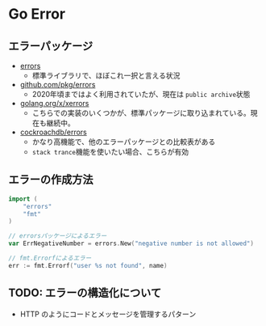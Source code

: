 # Go Error

## エラーパッケージ

- [errors](https://pkg.go.dev/errors)
  - 標準ライブラリで、ほぼこれ一択と言える状況
- [github.com/pkg/errors](https://github.com/pkg/errors)
  - 2020年頃まではよく利用されていたが、現在は `public archive`状態
- [golang.org/x/xerrors](https://pkg.go.dev/golang.org/x/xerrors)
  - こちらでの実装のいくつかが、標準パッケージに取り込まれている。現在も継続中。
- [cockroachdb/errors](https://github.com/cockroachdb/errors)
  - かなり高機能で、他のエラーパッケージとの比較表がある
  - `stack trance`機能を使いたい場合、こちらが有効

## エラーの作成方法

```go
import (
    "errors"
    "fmt"
)

// errorsパッケージによるエラー
var ErrNegativeNumber = errors.New("negative number is not allowed")

// fmt.Errorfによるエラー
err := fmt.Errorf("user %s not found", name)
```

## TODO: エラーの構造化について

- HTTP のようにコードとメッセージを管理するパターン
